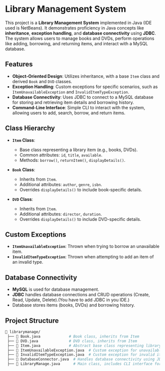 # Library Management System

This project is a **Library Management System** implemented in Java (IDE used is NetBeans). It demonstrates proficiency in Java concepts like **inheritance**, **exception handling**, and **database connectivity** using **JDBC**. The system allows users to manage books and DVDs, perform operations like adding, borrowing, and returning items, and interact with a MySQL database.

## Features
- **Object-Oriented Design**: Utilizes inheritance, with a base `Item` class and derived `Book` and `DVD` classes.
- **Exception Handling**: Custom exceptions for specific scenarios, such as `ItemUnavailableException` and `InvalidItemTypeException`.
- **Database Connectivity**: Uses JDBC to connect to a MySQL database for storing and retrieving item details and borrowing history.
- **Command-Line Interface**: Simple CLI to interact with the system, allowing users to add, search, borrow, and return items.

## Class Hierarchy
- **`Item` Class**: 
  - Base class representing a library item (e.g., books, DVDs).
  - Common attributes: `id`, `title`, `available`.
  - Methods: `borrow()`, `returnItem()`, `displayDetails()`.
  
- **`Book` Class**:
  - Inherits from `Item`.
  - Additional attributes: `author`, `genre`, `isbn`.
  - Overrides `displayDetails()` to include book-specific details.
  
- **`DVD` Class**:
  - Inherits from `Item`.
  - Additional attributes: `director`, `duration`.
  - Overrides `displayDetails()` to include DVD-specific details.

## Custom Exceptions
- **`ItemUnavailableException`**: Thrown when trying to borrow an unavailable item.
- **`InvalidItemTypeException`**: Thrown when attempting to add an item of an invalid type.

## Database Connectivity
- **MySQL** is used for database management.
- **JDBC** handles database connections and CRUD operations (Create, Read, Update, Delete).(You have to add JDBC in you IDE.)
- Database stores items (books, DVDs) and borrowing history.

## Project Structure

```bash
📂 librarymanage/
 ├── 📄 Book.java             # Book class, inherits from Item
 ├── 📄 DVD.java              # DVD class, inherits from Item
 ├── 📄 Item.java             # Abstract base class representing library items
 ├── 📄 ItemUnavailableException.java  # Custom exception for unavailable items
 ├── 📄 InvalidItemTypeException.java  # Custom exception for invalid item types
 ├── 📄 DatabaseConnector.java  # Handles database connectivity using JDBC
 ├── 📄 LibraryManage.java      # Main class, includes CLI interface for managing the library
